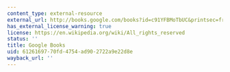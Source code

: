 ```yaml
---
content_type: external-resource
external_url: http://books.google.com/books?id=c91YFBMoTbUC&printsec=frontcover
has_external_license_warning: true
license: https://en.wikipedia.org/wiki/All_rights_reserved
status: ''
title: Google Books
uid: 61261697-70fd-4754-ad90-2722a9e22d8e
wayback_url: ''
---
```


